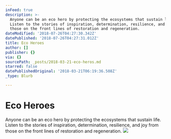 ```yaml
---
inFeed: true
description: >-
  Anyone can be an eco hero by protecting the ecosystems that sustain life.
  Listen to the stories of inspiration, determination, resilience, and joy from
  those on the front lines of restoration and regeneration.
dateModified: '2018-07-26T04:27:30.342Z'
datePublished: '2018-07-26T04:27:31.012Z'
title: Eco Heroes
author: []
publisher: {}
via: {}
sourcePath: _posts/2018-03-21-eco-heros.md
starred: false
datePublishedOriginal: '2018-03-21T06:19:36.508Z'
_type: Blurb

---
```

# Eco Heroes

Anyone can be an eco hero by protecting the ecosystems that sustain life. Listen to the stories of inspiration, determination, resilience, and joy from those on the front lines of restoration and regeneration.
![](https://the-grid-user-content.s3-us-west-2.amazonaws.com/57cd7698-df12-400e-bad6-c325145b84b9.jpg)
